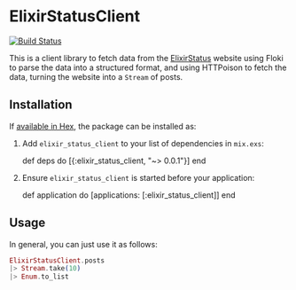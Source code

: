 # ElixirStatusClient

[![Build Status](https://semaphoreci.com/api/v1/projects/365b2690-dbb9-444b-be0c-1cfdcf3fc56b/620603/badge.svg)](https://semaphoreci.com/knewter/elixir_status_client)

This is a client library to fetch data from the
[ElixirStatus](http://www.elixirstatus.com) website using Floki to parse the
data into a structured format, and using HTTPoison to fetch the data, turning
the website into a `Stream` of posts.

## Installation

If [available in Hex](https://hex.pm/docs/publish), the package can be installed as:

  1. Add `elixir_status_client` to your list of dependencies in `mix.exs`:

        def deps do
          [{:elixir_status_client, "~> 0.0.1"}]
        end

  2. Ensure `elixir_status_client` is started before your application:

        def application do
          [applications: [:elixir_status_client]]
        end

## Usage

In general, you can just use it as follows:

```elixir
ElixirStatusClient.posts
|> Stream.take(10)
|> Enum.to_list
```
